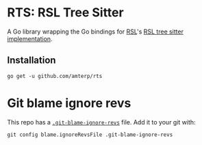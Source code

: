 # RTS: RSL Tree Sitter

A Go library wrapping the Go bindings for [RSL](https://github.com/amterp/rad)'s [RSL tree sitter implementation](https://github.com/amterp/tree-sitter-rsl).

## Installation

```
go get -u github.com/amterp/rts
```

# Git blame ignore revs

This repo has a [`.git-blame-ignore-revs`](./.git-blame-ignore-revs) file. Add it to your git with:

```shell
git config blame.ignoreRevsFile .git-blame-ignore-revs
```
